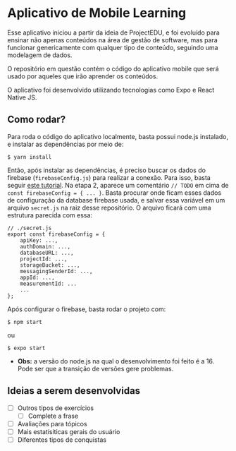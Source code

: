 # Aplicativo de Mobile Learning

Esse aplicativo iniciou a partir da ideia de ProjectEDU, e foi evoluído para ensinar não apenas conteúdos na área de gestão de software, mas para funcionar genericamente com qualquer tipo de conteúdo, seguindo uma modelagem de dados.

O repositório em questão contém o código do aplicativo mobile que será usado por aqueles que irão aprender os conteúdos.

O aplicativo foi desenvolvido utilizando tecnologias como Expo e React Native JS.

## Como rodar?
Para roda o código do aplicativo localmente, basta possui node.js instalado, e instalar as dependências por meio de:
```
$ yarn install
```

Então, após instalar as dependências, é preciso buscar os dados do firebase (`firebaseConfig.js`) para realizar a conexão. Para isso, basta seguir [este tutorial](https://firebase.google.com/docs/web/setup?hl=pt-br). Na etapa 2, aparece um comentário `// TODO` em cima de `const firebaseConfig = { ... }`. Basta procurar onde ficam esses dados de configuração da database firebase usada, e salvar essa variável em um arquivo `secret.js` na raiz desse repositório. O arquivo ficará com uma estrutura parecida com essa:

```
// ./secret.js
export const firebaseConfig = {
    apiKey: ...,
    authDomain: ...,
    databaseURL: ...,
    projectId: ...,
    storageBucket: ...,
    messagingSenderId: ...,
    appId: ...,
    measurementId: ...
    ...
};

```

Após configurar o firebase, basta rodar o projeto com:
```
$ npm start
```
ou
```
$ expo start
```

* **Obs:** a versão do node.js na qual o desenvolvimento foi feito é a 16. Pode ser que a transição de versões gere problemas.


## Ideias a serem desenvolvidas
- [ ] Outros tipos de exercícios
    - [ ] Complete a frase
- [ ] Avaliações para tópicos
- [ ] Mais estatísiticas gerais do usuário
- [ ] Diferentes tipos de conquistas